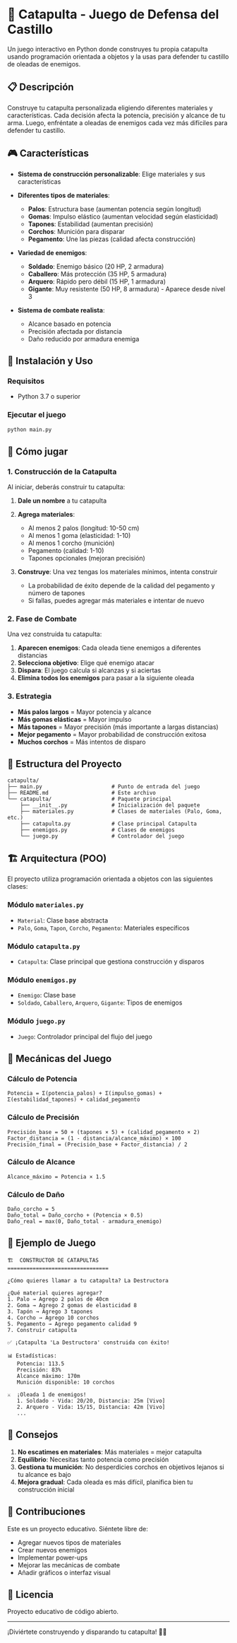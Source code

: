 # 🏰 Catapulta - Juego de Defensa del Castillo

Un juego interactivo en Python donde construyes tu propia catapulta usando programación orientada a objetos y la usas para defender tu castillo de oleadas de enemigos.

## 📋 Descripción

Construye tu catapulta personalizada eligiendo diferentes materiales y características. Cada decisión afecta la potencia, precisión y alcance de tu arma. Luego, enfréntate a oleadas de enemigos cada vez más difíciles para defender tu castillo.

## 🎮 Características

- **Sistema de construcción personalizable**: Elige materiales y sus características
- **Diferentes tipos de materiales**:
  - **Palos**: Estructura base (aumentan potencia según longitud)
  - **Gomas**: Impulso elástico (aumentan velocidad según elasticidad)
  - **Tapones**: Estabilidad (aumentan precisión)
  - **Corchos**: Munición para disparar
  - **Pegamento**: Une las piezas (calidad afecta construcción)

- **Variedad de enemigos**:
  - **Soldado**: Enemigo básico (20 HP, 2 armadura)
  - **Caballero**: Más protección (35 HP, 5 armadura)
  - **Arquero**: Rápido pero débil (15 HP, 1 armadura)
  - **Gigante**: Muy resistente (50 HP, 8 armadura) - Aparece desde nivel 3

- **Sistema de combate realista**:
  - Alcance basado en potencia
  - Precisión afectada por distancia
  - Daño reducido por armadura enemiga

## 🚀 Instalación y Uso

### Requisitos
- Python 3.7 o superior

### Ejecutar el juego

```bash
python main.py
```

## 🎯 Cómo jugar

### 1. Construcción de la Catapulta

Al iniciar, deberás construir tu catapulta:

1. **Dale un nombre** a tu catapulta
2. **Agrega materiales**:
   - Al menos 2 palos (longitud: 10-50 cm)
   - Al menos 1 goma (elasticidad: 1-10)
   - Al menos 1 corcho (munición)
   - Pegamento (calidad: 1-10)
   - Tapones opcionales (mejoran precisión)

3. **Construye**: Una vez tengas los materiales mínimos, intenta construir
   - La probabilidad de éxito depende de la calidad del pegamento y número de tapones
   - Si fallas, puedes agregar más materiales e intentar de nuevo

### 2. Fase de Combate

Una vez construida tu catapulta:

1. **Aparecen enemigos**: Cada oleada tiene enemigos a diferentes distancias
2. **Selecciona objetivo**: Elige qué enemigo atacar
3. **Dispara**: El juego calcula si alcanzas y si aciertas
4. **Elimina todos los enemigos** para pasar a la siguiente oleada

### 3. Estrategia

- **Más palos largos** = Mayor potencia y alcance
- **Más gomas elásticas** = Mayor impulso
- **Más tapones** = Mayor precisión (más importante a largas distancias)
- **Mejor pegamento** = Mayor probabilidad de construcción exitosa
- **Muchos corchos** = Más intentos de disparo

## 📁 Estructura del Proyecto

```
catapulta/
├── main.py                      # Punto de entrada del juego
├── README.md                    # Este archivo
└── catapulta/                   # Paquete principal
    ├── __init__.py              # Inicialización del paquete
    ├── materiales.py            # Clases de materiales (Palo, Goma, etc.)
    ├── catapulta.py             # Clase principal Catapulta
    ├── enemigos.py              # Clases de enemigos
    └── juego.py                 # Controlador del juego
```

## 🏗️ Arquitectura (POO)

El proyecto utiliza programación orientada a objetos con las siguientes clases:

### Módulo `materiales.py`
- `Material`: Clase base abstracta
- `Palo`, `Goma`, `Tapon`, `Corcho`, `Pegamento`: Materiales específicos

### Módulo `catapulta.py`
- `Catapulta`: Clase principal que gestiona construcción y disparos

### Módulo `enemigos.py`
- `Enemigo`: Clase base
- `Soldado`, `Caballero`, `Arquero`, `Gigante`: Tipos de enemigos

### Módulo `juego.py`
- `Juego`: Controlador principal del flujo del juego

## 🎲 Mecánicas del Juego

### Cálculo de Potencia
```
Potencia = Σ(potencia_palos) + Σ(impulso_gomas) + Σ(estabilidad_tapones) + calidad_pegamento
```

### Cálculo de Precisión
```
Precisión_base = 50 + (tapones × 5) + (calidad_pegamento × 2)
Factor_distancia = (1 - distancia/alcance_máximo) × 100
Precisión_final = (Precisión_base + Factor_distancia) / 2
```

### Cálculo de Alcance
```
Alcance_máximo = Potencia × 1.5
```

### Cálculo de Daño
```
Daño_corcho = 5
Daño_total = Daño_corcho + (Potencia × 0.5)
Daño_real = max(0, Daño_total - armadura_enemigo)
```

## 📝 Ejemplo de Juego

```
🏗️  CONSTRUCTOR DE CATAPULTAS
================================

¿Cómo quieres llamar a tu catapulta? La Destructora

¿Qué material quieres agregar?
1. Palo → Agrego 2 palos de 40cm
2. Goma → Agrego 2 gomas de elasticidad 8
3. Tapón → Agrego 3 tapones
4. Corcho → Agrego 10 corchos
5. Pegamento → Agrego pegamento calidad 9
7. Construir catapulta

✅ ¡Catapulta 'La Destructora' construida con éxito!

📊 Estadísticas:
   Potencia: 113.5
   Precisión: 83%
   Alcance máximo: 170m
   Munición disponible: 10 corchos

⚔️  ¡Oleada 1 de enemigos!
   1. Soldado - Vida: 20/20, Distancia: 25m [Vivo]
   2. Arquero - Vida: 15/15, Distancia: 42m [Vivo]
   ...
```

## 🎯 Consejos

1. **No escatimes en materiales**: Más materiales = mejor catapulta
2. **Equilibrio**: Necesitas tanto potencia como precisión
3. **Gestiona tu munición**: No desperdicies corchos en objetivos lejanos si tu alcance es bajo
4. **Mejora gradual**: Cada oleada es más difícil, planifica bien tu construcción inicial

## 🤝 Contribuciones

Este es un proyecto educativo. Siéntete libre de:
- Agregar nuevos tipos de materiales
- Crear nuevos enemigos
- Implementar power-ups
- Mejorar las mecánicas de combate
- Añadir gráficos o interfaz visual

## 📄 Licencia

Proyecto educativo de código abierto.

---

¡Diviértete construyendo y disparando tu catapulta! 🎯🏰